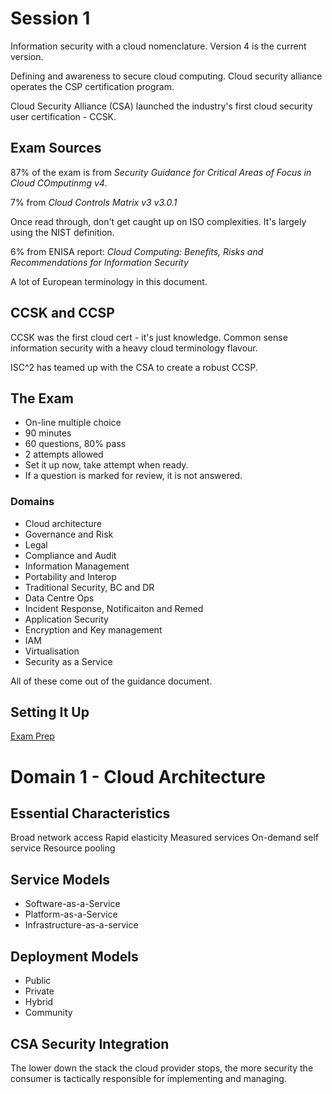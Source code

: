 # Session 1

Information security with a cloud nomenclature. Version 4 is the current version. 

Defining and awareness to secure cloud computing. Cloud security alliance operates the CSP certification program.

Cloud Security Alliance (CSA) launched the industry's first cloud security user certification - CCSK.

## Exam Sources

87% of the exam is from *Security Guidance for Critical Areas of Focus in Cloud COmputinmg v4*.

7% from *Cloud Controls Matrix v3 v3.0.1*

Once read through, don't get caught up on ISO complexities. It's largely using the NIST definition.


6% from ENISA report: *Cloud Computing: Benefits, Risks and Recommendations for Information Security*

A lot of European terminology in this document.

## CCSK and CCSP

CCSK was the first cloud cert - it's just knowledge. Common sense information security with a heavy cloud terminology flavour.

ISC^2 has teamed up with the CSA to create a robust CCSP.

## The Exam

* On-line multiple choice
* 90 minutes
* 60 questions, 80% pass
* 2 attempts allowed
* Set it up now, take attempt when ready.
* If a question is marked for review, it is not answered.

### Domains

* Cloud architecture
* Governance and Risk
* Legal
* Compliance and Audit
* Information Management
* Portability and Interop
* Traditional Security, BC and DR
* Data Centre Ops
* Incident Response, Notificaiton and Remed
* Application Security
* Encryption and Key management
* IAM
* Virtualisation
* Security as a Service

All of these come out of the guidance document.

## Setting It Up

[Exam Prep](https://cloudsecurityalliance.org/artifacts/ccskv4_exam_prep_kit/)

# Domain 1 - Cloud Architecture

## Essential Characteristics

Broad network access
Rapid elasticity
Measured services
On-demand self service
Resource pooling

## Service Models

* Software-as-a-Service
* Platform-as-a-Service
* Infrastructure-as-a-service

## Deployment Models

* Public
* Private
* Hybrid
* Community

## CSA Security Integration

The lower down the stack the cloud provider stops, the more security the consumer is tactically responsible for implementing and managing.


